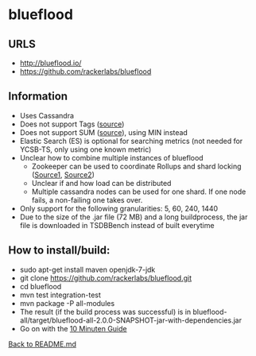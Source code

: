 # blueflood

## URLS

  * http://blueflood.io/
  * https://github.com/rackerlabs/blueflood

## Information

  * Uses Cassandra
  * Does not support Tags ([source](https://github.com/rackerlabs/blueflood/wiki/FAQ))
  * Does not support SUM ([source](https://github.com/rackerlabs/blueflood/wiki/10minuteguide#send-numeric-metrics)), using MIN instead
  * Elastic Search (ES) is optional for searching metrics (not needed for YCSB-TS, only using one known metric)
  * Unclear how to combine multiple instances of blueflood
    * Zookeeper can be used to coordinate Rollups and shard locking ([Source1](https://github.com/rackerlabs/blueflood/wiki/Deployment-Dependencies), [Source2](https://github.com/rackerlabs/blueflood/blob/master/blueflood-core/src/main/java/com/rackspacecloud/blueflood/service/CoreConfig.java))
    * Unclear if and how load can be distributed
    * Multiple cassandra nodes can be used for one shard. If one node fails, a non-failing one takes over.
  * Only support for the following granularities: 5, 60, 240, 1440
  * Due to the size of the .jar file (72 MB) and a long buildprocess, the jar file is downloaded in TSDBBench instead of built everytime

## How to install/build:

  * sudo apt-get install maven openjdk-7-jdk
  * git clone https://github.com/rackerlabs/blueflood.git
  * cd blueflood
  * mvn test integration-test
  * mvn package -P all-modules
  * The result (if the build process was successful) is in blueflood-all/target/blueflood-all-2.0.0-SNAPSHOT-jar-with-dependencies.jar
  * Go on with the [10 Minuten Guide](https://github.com/rackerlabs/blueflood/wiki/10minuteguide)


[Back to README.md](../../README.md)
